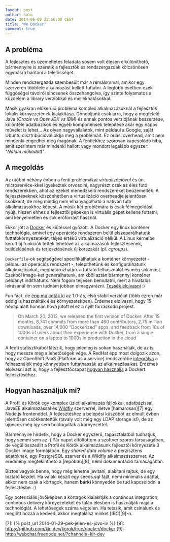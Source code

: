 ```yaml
---
layout: post
author: balo
date: 2014-06-09 23:56:00 CEST
title: "We DOcker"
comment: true
---
```


## A probléma

A fejlesztés és üzemeltetés feladata sosem volt élesen elkülöníthető, 
bármennyire is szeretik a fejlesztők és rendszergazdák kölcsönösen egymásra 
hárítani a felelősséget.

Minden rendszergazda szembesült már a rémálommal, amikor egy szerveren többféle 
alkalmazást kellett futtatni. A legtöbb esetben ezek függőségei távolról sincsenek 
összehangolva, így szinte folyamatos a küzdelem a library verziókkal és mellékhatásokkal.

Másik gyakran előkerülő probléma komplex alkalmazásoknál a fejlesztők lokális 
környezetének kialakítása. Gondoljunk csak arra, hogy a megfelelő 
Java *(Oracle vs OpenJDK vs IBM)* és annak pontos verziójának beszerzése, 
különféle adatbázisok és egyéb komponensek telepítése akár egy napos művelet is lehet... 
Az olyan nagyvállalatok, mint például a Google, saját Ubuntu disztribúcióval 
oldja meg a problémáit. Ez óriási overhead, amit nem mindenki engedhet meg magának.
A fentiekhez szorosan kapcsolódó hiba, amit szerintem már mindenki hallott 
vagy mondott legalább egyszer: *"Nálam működött"*.

## A megoldás

Az utóbbi néhány évben a fenti problémákat *virtualizációval* és ún. microservice-kkel 
igyekeztek orvosolni, nagyrészt csak az éles futó rendszerekben, ahol az ezeket menedzselő 
rendszereket beüzemelték. A fejlesztéseknek köszönhetően a virtualizáció overheadje 
jelentősen csökkent, de még mindig nem elhanyagolható a natívan futó alkalmazásokhoz képest. 
A másik két problémára is csak félmegoldást nyújt, hiszen ehhez a fejlesztői gépeken is virtuális 
gépet kellene futtatni, ami kényelmetlen és sok erőforrást használ.

Ekkor jött a [Docker][1] és kiütéssel győzött.
A Docker egy linux konténer technológia, amivel egy operációs rendszeren belül elszeparálhatunk 
futtatókörnyezeteket, teljes értékű virtualizáció nélkül. A Linux kernelbe került új funkciók 
tették lehetővé az alkalmazások fejlesztésének, buildelésének és terjesztésének új 
korszakát (pl. *cgroups*).

`Dockerfile`-ok segítségével specifikálhatjuk a konténer környezetét - például az 
operációs rendszert -, telepíthetünk és konfigurálhatunk alkalmazásokat, meghatározhatjuk 
a futtató felhasználót és még sok mást. Ezekből image-ket generálhatunk, amikből aztán 
bármennyi konténer példányt indíthatunk. Nem fogom teljesen bemutatni, mert a hivatalos 
leírásánál én sem tudnám jobban elmagyarázni. [Tessék elolvasni][2] :)

Fun fact, de [épp ma adták ki][3] az 1.0-ás, első stabil verzióját (több ezren már 
eddig is használták éles környezetekben). Érdemes elolvasni, hogy 15 hónap alatt 
honnan hová jutott el ez a nyílt forráskodú projekt.

> On March 20, 2013, we released the first version of Docker.
> After 15 months, 8,741 commits from more than 460 contributors, 2.75 million downloads, over 14,000 “Dockerized” apps, and feedback from 10s of 1000s of users about their experience with Docker, from a single container on a laptop to 1000s in production in the cloud 

A fenti statisztikából látszik, hogy jelenleg is sokan használják, de az is, 
hogy messze még a lehetőségek vége. A RedHat épp most dolgozik azon, hogy az 
OpenShift PaaS (Platform as a service) rendszerébe [integrálva][4] a felhasználók 
még könnyebben futtathassák az alkalmazásaikat.
Érdemes elolvasni azt is, hogy a fejlesztőcsapat [hogyan használja][5] a 
Dockert fejlesztéséhez.

## Hogyan használjuk mi?

A Profil és Körök egy komplex üzleti alkalmazás fájlokkal, adatbázissal, JavaEE alkalmazással 
és [Wildfly][6] szerverrel, illetve [hamarosan][7] egy Node.js frontenddel. A fejlesztéshez 
a belépési küszöböt az elmúlt évben jelentősen csökkentettük (tavaly volt még egy LDAP storage is!), 
de az újoncok még így sem boldogultak a környezettel.

Bármennyire hirdetik, hogy a Docker egyszerű, tapasztalatból tudhatjuk, hogy semmi sem az :)
Pár napot eltöltöttem a szoftver szoros társaságában, de végül összeállt a Profil és Körök 
alkalmazásunk fejlesztői környezete 3 Docker image formájában. Egy *shared data volume* a 
perzisztens adatoknak, egy PostgreSQL szerver és a Wildfly alkalmazásszerver.
Az eredmény megtekinthető a [repóban][8], némi dokumentáció társaságában.

Biztos vagyok benne, hogy még lehetne javítani, alakítani rajtuk, de egy bíztató kezdet. 
Ha valaki készít egy seeds.sql fájlt, némi minimális adattal, akkor nem csak a körtagok, 
hanem **bárki** könnyedén be tud kapcsolódni a fejlesztésbe. :)

Egy potenciális jövőképben a körtagok kialakítják a continous integration, continous 
delivery környezeteket és talán élesben is használják majd a technológiát. 
A lehetőségek száma végtelen. Ha tetszik, amit csinálunk és megjött hozzá a kedved, 
akkor megtalálsz minket [IRC][9]-n.

[1]: http://www.docker.com
[2]: http://www.docker.com/whatisdocker/
[3]: http://blog.docker.com/2014/06/its-here-docker-1-0/
[4]: https://www.openshift.com/blogs/containers-certifications-docker-openshift-and-why-it-all-matters
[5]: https://www.openshift.com/blogs/how-docker-changed-the-way-we-develop-and-release-openshift-online
[6]: http://wildfly.org
[7]: {% post_url 2014-01-29-pek-jelen-es-jovo-iv %}
[8]: https://github.com/kir-dev/korok/tree/docker/docker
[9]: http://webchat.freenode.net/?channels=kir-dev

